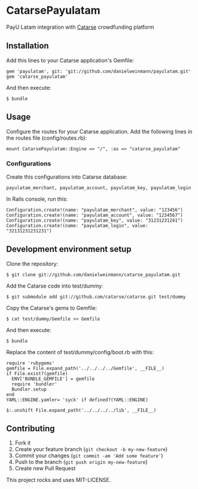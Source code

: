 # CatarsePayulatam

PayU Latam integration with [Catarse](http://github.com/catarse/catarse) crowdfunding platform

## Installation

Add this lines to your Catarse application's Gemfile:

    gem 'payulatam', git: 'git://github.com/danielweinmann/payulatam.git'
    gem 'catarse_payulatam'

And then execute:

    $ bundle

## Usage

Configure the routes for your Catarse application. Add the following lines in the routes file (config/routes.rb):

    mount CatarsePayulatam::Engine => "/", :as => "catarse_payulatam"

### Configurations

Create this configurations into Catarse database:

    payulatam_merchant, payulatam_account, payulatam_key, payulatam_login

In Rails console, run this:

    Configuration.create!(name: "payulatam_merchant", value: "123456")
    Configuration.create!(name: "payulatam_account", value: "1234567")
    Configuration.create!(name: "payulatam_key", value: "31231231241")
    Configuration.create!(name: "payulatam_login", value: "32131231231231")

## Development environment setup

Clone the repository:

    $ git clone git://github.com/danielweinmann/catarse_payulatam.git

Add the Catarse code into test/dummy:

    $ git submodule add git://github.com/catarse/catarse.git test/dummy

Copy the Catarse's gems to Gemfile:

    $ cat test/dummy/Gemfile >> Gemfile

And then execute:

    $ bundle

Replace the content of test/dummy/config/boot.rb with this:

    require 'rubygems'
    gemfile = File.expand_path('../../../../Gemfile', __FILE__)
    if File.exist?(gemfile)
      ENV['BUNDLE_GEMFILE'] = gemfile
      require 'bundler'
      Bundler.setup
    end
    YAML::ENGINE.yamler= 'syck' if defined?(YAML::ENGINE)

    $:.unshift File.expand_path('../../../../lib', __FILE__)

## Contributing

1. Fork it
2. Create your feature branch (`git checkout -b my-new-feature`)
3. Commit your changes (`git commit -am 'Add some feature'`)
4. Push to the branch (`git push origin my-new-feature`)
5. Create new Pull Request


This project rocks and uses MIT-LICENSE.
